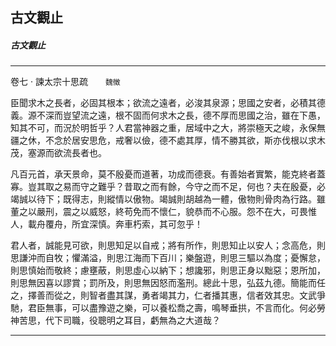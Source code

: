 

## 古文觀止

##### 古文觀止

* * *

卷七 ‧ 諫太宗十思疏　　`魏徵`

臣聞求木之長者，必固其根本；欲流之遠者，必浚其泉源；思國之安者，必積其德義。源不深而豈望流之遠，根不固而何求木之長，德不厚而思國之治，雖在下愚，知其不可，而況於明哲乎？人君當神器之重，居域中之大，將崇極天之峻，永保無疆之休，不念於居安思危，戒奢以儉，德不處其厚，情不勝其欲，斯亦伐根以求木茂，塞源而欲流長者也。

凡百元首，承天景命，莫不殷憂而道著，功成而德衰。有善始者實繁，能克終者蓋寡。豈其取之易而守之難乎？昔取之而有餘，今守之而不足，何也？夫在殷憂，必竭誠以待下；既得志，則縱情以傲物。竭誠則胡越為一體，傲物則骨肉為行路。雖董之以嚴刑，震之以威怒，終苟免而不懷仁，貌恭而不心服。怨不在大，可畏惟人，載舟覆舟，所宜深慎。奔車朽索，其可忽乎！

君人者，誠能見可欲，則思知足以自戒；將有所作，則思知止以安人；念高危，則思謙沖而自牧；懼滿溢，則思江海而下百川；樂盤遊，則思三驅以為度；憂懈怠，則思慎始而敬終；慮壅蔽，則思虛心以納下；想讒邪，則思正身以黜惡；恩所加，則思無因喜以謬賞；罰所及，則思無因怒而濫刑。總此十思，弘茲九德。簡能而任之，擇善而從之，則智者盡其謀，勇者竭其力，仁者播其惠，信者效其忠。文武爭馳，君臣無事，可以盡豫遊之樂，可以養松喬之壽，鳴琴垂拱，不言而化。何必勞神苦思，代下司職，役聰明之耳目，虧無為之大道哉？

* * *


